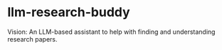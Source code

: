# llm-research-buddy
Vision: An LLM-based assistant to help with finding and understanding research papers.
